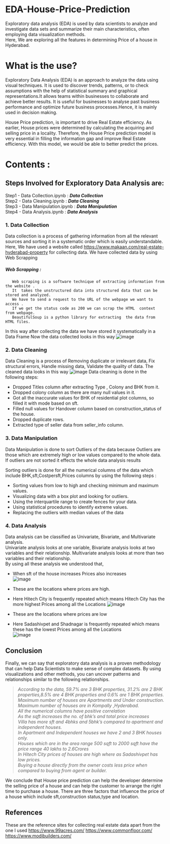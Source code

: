 # EDA-House-Price-Prediction
Exploratory data analysis (EDA) is used by data scientists to analyze and investigate data sets and summarize their main characteristics, often employing data visualization methods.      
Here, We are exploring all the features in determining Price of a house in Hyderabad.

# What is the use?

Exploratory Data Analysis (EDA) is an approach to analyze the data using visual techniques. It is used to discover trends, patterns, or to check assumptions with the help of statistical summary and graphical representations.It allows teams within businesses to collaborate and achieve better results. It is useful for businesses to analyse past business performance and optimize future business processes.Hence, it is mainly used in decision making.   

House Price prediction, is important to drive Real Estate efficiency. As earlier, House prices were determined by calculating the acquiring and selling price in a locality. Therefore, the House Price prediction model is very essential in filling the information gap and improve Real Estate efficiency. With this model, we would be able to better predict the prices.

# Contents :

## Steps Involved for Exploratory Data Analysis are:
Step1 - Data Collection.ipynb    :  ___Data Collection___                       
Step2 - Data Cleaning.ipynb      :  ___Data Cleaning___                    
Step3 - Data Manipulation.ipynb  :  ___Data Manipulation___               
Step4 - Data Analysis.ipynb      :  ___Data Analysis___                                


### 1. Data Collection 
Data collection is a process of gathering information from all the relevant sources and sorting it in a systematic order which is easily understandable.   
Here, We have used a website called https://www.makaan.com/real-estate-hyderabad-property for collecting data.
We have collected data by using Web Scrapping
##### Web Scrapping :
       Web scraping is a software technique of extracting information from the website .
       It  takes the unstructured data into structured data that can be stored and analyzed.
       We have to send a request to the URL of the webpage we want to access .  
       If we get the status code as 200 we can scrap the HTML  context  from webpage.
       BeautifulSoup is a python library for extracting  the data from HTML files.

In this way after collecting the data we have stored it systematically in a Data Frame
Now the data collected looks in this way
![image](https://user-images.githubusercontent.com/92007497/212983576-ea7a1f53-3e53-4357-bfbd-2077dcff50a7.png)


### 2. Data Cleaning
Data Cleaning is a process of Removing duplicate or irrelevant data, Fix structural errors, Handle missing data, Validate the quality of data.
The cleaned data looks in this way
![image](https://user-images.githubusercontent.com/92007497/212987795-e0ffd00b-86a3-46d5-adb8-21c9f1feeda1.png)
Data cleaning is done in the following steps:
 -  Dropped Titles column after extracting Type , Colony and BHK from it.   
 -  Dropped colony column as there are many null values in it.    
 -  Got all the inaccurate values for BHK of residential plot columns, so filled it with mode based on sft.    
 -  Filled null values for Handover column based on construction_status of the house.   
 -  Dropped duplicate rows.   
 -  Extracted type of seller data from seller_info column.   


### 3. Data Manipulation
Data Manipulation is done to sort Outliers of the data because Outliers are those which are extremely high or low values compared to the whole data. If outliers are not sorted it effects the whole data analysis results

Sorting outliers is done for all the numerical columns of the data which include BHK,sft,Costpersft,Prices columns by using the following steps :
 - Sorting values from low to high and checking minimum and maximum values.
 - Visualizing data with a box plot and looking for outliers.
 - Using the interquartile range to create fences for your data.
 - Using statistical procedures to identify extreme values.
 - Replacing the outliers with median values of the data

### 4. Data Analysis
Data analysis can be classified as Univariate, Bivariate, and Multivariate analysis.   
Univariate analysis looks at one variable, Bivariate analysis looks at two variables and their relationship. Multivariate analysis looks at more than two variables and their relationship.     
By using all these analysis we understood that,        

 - When sft of the house increases Prices also increases                  
![image](https://user-images.githubusercontent.com/92007497/212992798-877f8eef-e397-4125-9380-e0bbd6b6ffce.png)

 - These are the locations where prices are high.        
 - Here Hitech City is frequently repeated which means Hitech City has the more highest Prices among all the Locations
![image](https://user-images.githubusercontent.com/92007497/212996523-9346dffb-287b-4fbe-9d75-3c5b8b09512b.png)


 - These are the locations where prices are low          
 - Here Sadashivpet and Shadnagar is frequently repeated which means these has the lowest Prices among all the Locations           
![image](https://user-images.githubusercontent.com/92007497/212993893-89fdba5e-2b06-4abd-b16c-336f2a2bbd19.png)


## Conclusion

Finally, we can say that exploratory data analysis is a proven methodology that can help Data Scientists to make sense of complex datasets. By using visualizations and other methods, you can uncover patterns and relationships similar to the following relationships.

> _According to the data, 59.7% are 3 BHK properties, 31.2% are 2 BHK properties,8.5% are 4 BHK properties and 0.6% are 1 BHK properties.      
Maximum number of houses are Apartments and Under construction.             
Maximum number of houses are in Kompally ,Hyderabad.             
All the numerical columns have positive correlation                    
As the sqft increases the no. of bhk’s and total price increases                    
Villa has more sft and 4bhks and 5bhk’s compared to apartment and independent houses.                 
In Apartment and Independent houses we have 2 and 3 BHK houses only.                 
Houses which are in the area range 500 sqft to 2000 sqft have the price range 40 lakhs to 2.6Crores               
In Hitech City prices of houses are high where as Sadashivpet has low prices.                   
Buying a house directly from the owner costs less price when compared to buying from agent or builder._
 
We conclude that House price prediction can help the developer determine the selling price of a house and can help the customer to arrange the right time to purchase a house. There are three factors that influence the price of a house which include sft,construction status,type and location. 


## References

These are the reference sites for collecting real estate data apart from the one I used
https://www.99acres.com/
https://www.commonfloor.com/
https://www.modibuilders.com/
